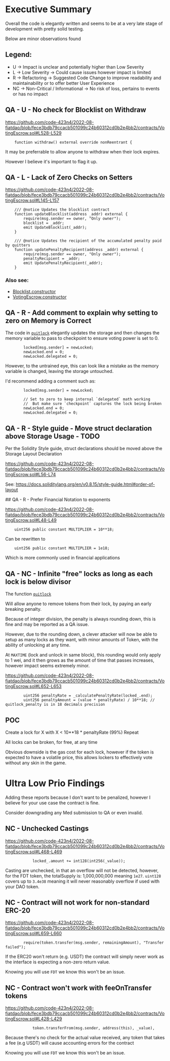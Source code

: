 # Executive Summary

Overall the code is elegantly written and seems to be at a very late stage of development with pretty solid testing.

Below are minor observations found

## Legend:
- U -> Impact is unclear and potentially higher than Low Severity
- L -> Low Severity -> Could cause issues however impact is limited
- R -> Refactoring -> Suggested Code Change to improve readability and maintainability or to offer better User Experience
- NC -> Non-Critical / Informational -> No risk of loss, pertains to events or has no impact

## QA - U - No check for Blocklist on Withdraw 
https://github.com/code-423n4/2022-08-fiatdao/blob/fece3bdb79ccacb501099c24b60312cd0b2e4bb2/contracts/VotingEscrow.sol#L528-L529

```solidity
    function withdraw() external override nonReentrant {

```

It may be preferrable to allow anyone to withdraw when their lock expires.

However I believe it's important to flag it up.


## QA - L - Lack of Zero Checks on Setters

https://github.com/code-423n4/2022-08-fiatdao/blob/fece3bdb79ccacb501099c24b60312cd0b2e4bb2/contracts/VotingEscrow.sol#L145-L157

```solidity
    /// @notice Updates the blocklist contract
    function updateBlocklist(address _addr) external {
        require(msg.sender == owner, "Only owner");
        blocklist = _addr;
        emit UpdateBlocklist(_addr);
    }

    /// @notice Updates the recipient of the accumulated penalty paid by quitters
    function updatePenaltyRecipient(address _addr) external {
        require(msg.sender == owner, "Only owner");
        penaltyRecipient = _addr;
        emit UpdatePenaltyRecipient(_addr);
    }
```

### Also see:

- [Blocklist.constructor](https://github.com/code-423n4/2022-08-fiatdao/blob/fece3bdb79ccacb501099c24b60312cd0b2e4bb2/contracts/features/Blocklist.sol#L14-L17)
- [VotingEscrow.constructor](https://github.com/code-423n4/2022-08-fiatdao/blob/fece3bdb79ccacb501099c24b60312cd0b2e4bb2/contracts/VotingEscrow.sol#L107)

## QA - R - Add comment to explain why setting to zero on Memory is Correct

The code in [`quitlock`](https://github.com/code-423n4/2022-08-fiatdao/blob/fece3bdb79ccacb501099c24b60312cd0b2e4bb2/contracts/VotingEscrow.sol#L644-L648) elegantly updates the storage and then changes the memory variable to pass to checkpoint to ensure voting power is set to 0.


```solidity
        locked[msg.sender] = newLocked;
        newLocked.end = 0;
        newLocked.delegated = 0;
```

However, to the untrained eye, this can look like a mistake as the memory variable is changed, leaving the storage untouched.

I'd recommend adding a comment such as:

```solidity
        locked[msg.sender] = newLocked;

        // Set to zero to keep internal `delegated` math working
        //  But make sure `checkpoint` captures the lock being broken
        newLocked.end = 0;
        newLocked.delegated = 0;
```

## QA - R - Style guide - Move struct declaration above Storage Usage - TODO

Per the Solidity Style guide, struct declarations should be moved above the Storage Layout Declaration

https://github.com/code-423n4/2022-08-fiatdao/blob/fece3bdb79ccacb501099c24b60312cd0b2e4bb2/contracts/VotingEscrow.sol#L56-L74

See: https://docs.soliditylang.org/en/v0.8.15/style-guide.html#order-of-layout

## QA - R - Prefer Financial Notation to exponents

https://github.com/code-423n4/2022-08-fiatdao/blob/fece3bdb79ccacb501099c24b60312cd0b2e4bb2/contracts/VotingEscrow.sol#L48-L49

```solidity
    uint256 public constant MULTIPLIER = 10**18;

```

Can be rewritten to

```solidity
    uint256 public constant MULTIPLIER = 1e18;
```

Which is more commonly used in financial applications


## QA - NC - Infinite "free" locks as long as each lock is below divisor

The function [`quitlock`](https://github.com/code-423n4/2022-08-fiatdao/blob/fece3bdb79ccacb501099c24b60312cd0b2e4bb2/contracts/VotingEscrow.sol#L632)

Will allow anyone to remove tokens from their lock, by paying an early breaking penalty.

Because of integer division, the penalty is always rounding down, this is fine and may be reported as a QA issue.

However, due to the rounding down, a clever attacker will now be able to setup as many locks as they want, with minor amounts of Token, with the ability of unlocking at any time.

At `MAXTIME` (lock and unlock in same block), this rounding would only apply to 1 wei, and it then grows as the amount of time that passes increases, however impact seems extremely minor.

https://github.com/code-423n4/2022-08-fiatdao/blob/fece3bdb79ccacb501099c24b60312cd0b2e4bb2/contracts/VotingEscrow.sol#L652-L653

```solidity
        uint256 penaltyRate = _calculatePenaltyRate(locked_.end);
        uint256 penaltyAmount = (value * penaltyRate) / 10**18; // quitlock_penalty is in 18 decimals precision
```


## POC
Create a lock for X with X < 10**18 * penaltyRate (99%)
Repeat

All locks can be broken, for free, at any time

Obvious downside is the gas cost for each lock, however if the token is expected to have a volatile price, this allows lockers to effectively vote without any skin in the game.



# Ultra Low Prio Findings

Adding these reports because I don't want to be penalized, however I believe for your use case the contract is fine.

Consider downgrading any Med submission to QA or even invalid.

## NC - Unchecked Castings

https://github.com/code-423n4/2022-08-fiatdao/blob/fece3bdb79ccacb501099c24b60312cd0b2e4bb2/contracts/VotingEscrow.sol#L468-L469

```solidity
            locked_.amount += int128(int256(_value));

```

Casting are unchecked, in that an overflow will not be detected, however, for the FDT token, the totalSupply is: 1,000,000,000 meaning `1e27`. `uint128` covers up to `3.4e38` meaning it will never reasonably overflow if used with your DAO token.


## NC - Contract will not work for non-standard ERC-20
https://github.com/code-423n4/2022-08-fiatdao/blob/fece3bdb79ccacb501099c24b60312cd0b2e4bb2/contracts/VotingEscrow.sol#L659-L660

```solidity
        require(token.transfer(msg.sender, remainingAmount), "Transfer failed");

```

If the ERC20 won't return (e.g. USDT) the contract will simply never work as the interface is expecting a non-zero return value.

Knowing you will use `FDT` we know this won't be an issue.

## NC - Contract won't work with feeOnTransfer tokens

https://github.com/code-423n4/2022-08-fiatdao/blob/fece3bdb79ccacb501099c24b60312cd0b2e4bb2/contracts/VotingEscrow.sol#L428-L429

```solidity
            token.transferFrom(msg.sender, address(this), _value),

```

Because there's no check for the actual value received, any token that takes a fee (e.g USDT) will cause accounting errors for the contract

Knowing you will use `FDT` we know this won't be an issue.
